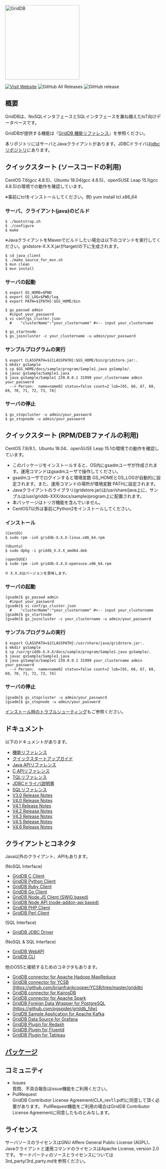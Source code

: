 <img src="https://griddb.org/brand-resources/griddb-logo/png/color.png" align="center" height="240" alt="GridDB"/>

[![Visit Website](https://img.shields.io/badge/website-visit-orange.svg)](https://griddb.net) 
![GitHub All Releases](https://img.shields.io/github/downloads/griddb/griddb_nosql/total.svg) 
![GitHub release](https://img.shields.io/github/release/griddb/griddb_nosql.svg)
## 概要

GridDBは、NoSQLインタフェースとSQLインタフェースを兼ね備えたIoT向けデータベースです。

GridDBが提供する機能は『[GridDB 機能リファレンス](https://github.com/griddb/docs-ja/blob/master/manuals/GridDB_FeaturesReference/toc.md)』を参照ください。

本リポジトリにはサーバとJavaクライアントがあります。JDBCドライバは[jdbcリポジトリ](https://github.com/griddb/jdbc/blob/master/README_ja.md)にあります。

## クイックスタート (ソースコードの利用)

  CentOS 7.6(gcc 4.8.5)、Ubuntu 18.04(gcc 4.8.5)、openSUSE Leap 15.1(gcc 4.8.5)の環境での動作を確認しています。

  ※事前にtclをインストールしてください。例) yum install tcl.x86_64

### サーバ、クライアント(java)のビルド

    $ ./bootstrap.sh
    $ ./configure
    $ make 
    
  ※JavaクライアントをMavenでビルドしたい場合は以下のコマンドを実行してください。gridstore-X.X.X.jarがtarget/の下に生成されます。 

    $ cd java_client
    $ ./make_source_for_mvn.sh
    $ mvn clean
    $ mvn install

### サーバの起動
    $ export GS_HOME=$PWD
    $ export GS_LOG=$PWD/log
    $ export PATH=${PATH}:$GS_HOME/bin

    $ gs_passwd admin
      #input your_password
    $ vi conf/gs_cluster.json
      #    "clusterName":"your_clustername" #<-- input your_clustername

    $ gs_startnode
    $ gs_joincluster -c your_clustername -u admin/your_password

### サンプルプログラムの実行
    $ export CLASSPATH=${CLASSPATH}:$GS_HOME/bin/gridstore.jar:.
    $ mkdir gsSample
    $ cp $GS_HOME/docs/sample/program/Sample1.java gsSample/.
    $ javac gsSample/Sample1.java
    $ java gsSample/Sample1 239.0.0.1 31999 your_clustername admin your_password
      --> Person:  name=name02 status=false count=2 lob=[65, 66, 67, 68, 69, 70, 71, 72, 73, 74]

### サーバの停止
    $ gs_stopcluster -u admin/your_password
    $ gs_stopnode -u admin/your_password

## クイックスタート (RPM/DEBファイルの利用)
  CentOS 7.8/8.1、Ubuntu 18.04、openSUSE Leap 15.1の環境での動作を確認しています。

  - このパッケージをインストールすると、OS内にgsadmユーザが作成されます。運用コマンドはgsadmユーザで操作してください。  
  - gsadmユーザでログインすると環境変数 GS_HOMEとGS_LOGが自動的に設定されます。また、運用コマンドの場所が環境変数 PATHに設定されます。
  - Javaクライアントのライブラリ(gridstore.jar)は/usr/share/java上に、サンプルは/usr/griddb-XXX/docs/sample/program上に配置されます。
  - 本パッケージはトリガ機能を含んでいません。
  - CentOS7以外は事前にPython2をインストールしてください。

### インストール
    (CentOS)
    $ sudo rpm -ivh griddb-X.X.X-linux.x86_64.rpm

    (Ubuntu)
    $ sudo dpkg -i griddb_X.X.X_amd64.deb

    (openSUSE)
    $ sudo rpm -ivh griddb-X.X.X-opensuse.x86_64.rpm

    ※ X.X.Xはバージョンを意味します。

### サーバの起動
    [gsadm]$ gs_passwd admin
      #input your_password
    [gsadm]$ vi conf/gs_cluster.json
      #    "clusterName":"your_clustername" #<-- input your_clustername
    [gsadm]$ gs_startnode
    [gsadm]$ gs_joincluster -c your_clustername -u admin/your_password

### サンプルプログラムの実行
    $ export CLASSPATH=${CLASSPATH}:/usr/share/java/gridstore.jar:.
    $ mkdir gsSample
    $ cp /usr/griddb-X.X.X/docs/sample/program/Sample1.java gsSample/.
    $ javac gsSample/Sample1.java
    $ java gsSample/Sample1 239.0.0.1 31999 your_clustername admin your_password
      --> Person:  name=name02 status=false count=2 lob=[65, 66, 67, 68, 69, 70, 71, 72, 73, 74]

### サーバの停止
    [gsadm]$ gs_stopcluster -u admin/your_password
    [gsadm]$ gs_stopnode -u admin/your_password

[インストール時のトラブルシューティング](docs/TroubleShootingTips_ja.md)もご参照ください。

## ドキュメント
  以下のドキュメントがあります。
  * [機能リファレンス](https://github.com/griddb/docs-ja/blob/master/manuals/GridDB_FeaturesReference/toc.md)
  * [クイックスタートアップガイド](https://github.com/griddb/docs-ja/blob/master/manuals/GridDB_QuickStartGuide/toc.md)
  * [Java APIリファレンス](http://griddb.github.io/docs-ja/manuals/GridDB_Java_API_Reference.html)
  * [C APIリファレンス](http://griddb.github.io/docs-ja/manuals/GridDB_C_API_Reference.html)
  * [TQLリファレンス](https://github.com/griddb/docs-ja/blob/master/manuals/GridDB_TQL_Reference/toc.md)
  * [JDBCドライバ説明書](https://github.com/griddb/docs-ja/blob/master/manuals/GridDB_JDBC_Driver_UserGuide/toc.md)
  * [SQLリファレンス](https://github.com/griddb/docs-ja/blob/master/manuals/GridDB_SQL_Reference/toc.md)
  * [V3.0 Release Notes](docs/GridDB-3.0.0-CE-RELEASE_NOTES_ja.md)
  * [V4.0 Release Notes](docs/GridDB-4.0-CE-RELEASE_NOTES_ja.md)
  * [V4.1 Release Notes](docs/GridDB-4.1-CE-RELEASE_NOTES_ja.md)
  * [V4.2 Release Notes](docs/GridDB-4.2-CE-RELEASE_NOTES_ja.md)
  * [V4.3 Release Notes](docs/GridDB-4.3-CE-RELEASE_NOTES_ja.md)
  * [V4.5 Release Notes](docs/GridDB-4.5-CE-RELEASE_NOTES_ja.md)
  * [V4.6 Release Notes](docs/GridDB-4.6-CE-RELEASE_NOTES_ja.md)

## クライアントとコネクタ
  Java以外のクライアント、APIもあります。
  
  (NoSQL Interface)
  * [GridDB C Client](https://github.com/griddb/c_client/blob/master/README_ja.md)
  * [GridDB Python Client](https://github.com/griddb/python_client)
  * [GridDB Ruby Client](https://github.com/griddb/ruby_client)
  * [GridDB Go Client](https://github.com/griddb/go_client)
  * [GridDB Node.JS Client (SWIG based)](https://github.com/griddb/nodejs_client)
  * [GridDB Node API (node-addon-api based)](https://github.com/griddb/node-api)
  * [GridDB PHP Client](https://github.com/griddb/php_client)
  * [GridDB Perl Client](https://github.com/griddb/perl_client)
  
  (SQL Interface)
  * [GridDB JDBC Driver](https://github.com/griddb/jdbc)
  
  (NoSQL & SQL Interface)
  * [GridDB WebAPI](https://github.com/griddb/webapi)
  * [GridDB CLI](https://github.com/griddb/cli)

  他のOSSと接続するためのコネクタもあります。
  * [GridDB connector for Apache Hadoop MapReduce](https://github.com/griddb/griddb_hadoop_mapreduce/blob/master/README_ja.md)
  * [GridDB connector for YCSB (https://github.com/brianfrankcooper/YCSB/tree/master/griddb)](https://github.com/brianfrankcooper/YCSB/tree/master/griddb)
  * [GridDB connector for KairosDB](https://github.com/griddb/griddb_kairosdb)
  * [GridDB connector for Apache Spark](https://github.com/griddb/griddb_spark)
  * [GridDB Foreign Data Wrapper for PostgreSQL (https://github.com/pgspider/griddb_fdw)](https://github.com/pgspider/griddb_fdw)
  * [GridDB Sample Application for Apache Kafka](https://github.com/griddb/griddb_kafka_sample_app)
  * [GridDB Data Source for Grafana](https://github.com/griddb/griddb-datasource)
  * [GridDB Plugin for Redash](https://github.com/griddb/griddb-redash)
  * [GridDB Plugin for Fluentd](https://github.com/griddb/fluent-plugin-griddb)
  * [GridDB Plugin for Tableau](https://github.com/griddb/tableau-plugin-griddb)

## [パッケージ](docs/Packages.md)

## コミュニティ
  * Issues  
    質問、不具合報告はissue機能をご利用ください。
  * PullRequest  
    GridDB Contributor License Agreement(CLA_rev1.1.pdf)に同意して頂く必要があります。
    PullRequest機能をご利用の場合はGridDB Contributor License Agreementに同意したものとみなします。

## ライセンス
  サーバソースのライセンスはGNU Affero General Public License (AGPL)、
  Javaクライアントと運用コマンドのライセンスはApache License, version 2.0です。
  サードパーティのソースとライセンスについては3rd_party/3rd_party.mdを参照ください。
